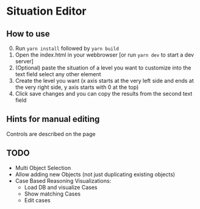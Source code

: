# Situation Editor

## How to use

0. Run `yarn install` followed by `yarn build`
1. Open the index.html in your webbrowser [or run `yarn dev` to start a dev server]
2. (Optional) paste the situation of a level you want to customize into the text field select any other element
3. Create the level you want (x axis starts at the very left side and ends at the very right side, y axis starts with 0 at the top)
4. Click save changes and you can copy the results from the second text field

## Hints for manual editing

Controls are described on the page

## TODO

- Multi Object Selection
- Allow adding new Objects (not just duplicating existing objects)
- Case Based Reasoning Visualizations:
  - Load DB and visualize Cases
  - Show matching Cases
  - Edit cases
